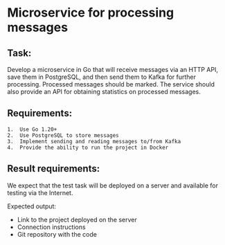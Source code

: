 # Microservice for processing messages
## Task:
Develop a microservice in Go that will receive messages via an HTTP API, save them in PostgreSQL, and then send them to Kafka for further processing. Processed messages should be marked. The service should also provide an API for obtaining statistics on processed messages.
## Requirements:
	1.	Use Go 1.20+
	2.	Use PostgreSQL to store messages
	3.	Implement sending and reading messages to/from Kafka
	4.	Provide the ability to run the project in Docker
 ## Result requirements:
We expect that the test task will be deployed on a server and available for testing via the Internet.

Expected output:
- Link to the project deployed on the server
- Connection instructions
- Git repository with the code
